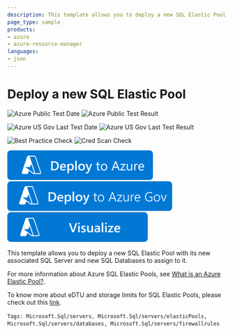 ```yaml
---
description: This template allows you to deploy a new SQL Elastic Pool with its new associated SQL Server and new SQL Databases to assign to it.
page_type: sample
products:
- azure
- azure-resource-manager
languages:
- json
---
```

# Deploy a new SQL Elastic Pool

![Azure Public Test Date](https://azurequickstartsservice.blob.core.windows.net/badges/quickstarts/microsoft.sql/sql-elastic-pool-create/PublicLastTestDate.svg)
![Azure Public Test Result](https://azurequickstartsservice.blob.core.windows.net/badges/quickstarts/microsoft.sql/sql-elastic-pool-create/PublicDeployment.svg)

![Azure US Gov Last Test Date](https://azurequickstartsservice.blob.core.windows.net/badges/quickstarts/microsoft.sql/sql-elastic-pool-create/FairfaxLastTestDate.svg)
![Azure US Gov Last Test Result](https://azurequickstartsservice.blob.core.windows.net/badges/quickstarts/microsoft.sql/sql-elastic-pool-create/FairfaxDeployment.svg)

![Best Practice Check](https://azurequickstartsservice.blob.core.windows.net/badges/quickstarts/microsoft.sql/sql-elastic-pool-create/BestPracticeResult.svg)
![Cred Scan Check](https://azurequickstartsservice.blob.core.windows.net/badges/quickstarts/microsoft.sql/sql-elastic-pool-create/CredScanResult.svg)

[![Deploy To Azure](https://raw.githubusercontent.com/Azure/azure-quickstart-templates/master/1-CONTRIBUTION-GUIDE/images/deploytoazure.svg?sanitize=true)](https://portal.azure.com/#create/Microsoft.Template/uri/https%3A%2F%2Fraw.githubusercontent.com%2FAzure%2Fazure-quickstart-templates%2Fmaster%2Fquickstarts%2Fmicrosoft.sql%2Fsql-elastic-pool-create%2Fazuredeploy.json)
[![Deploy To Azure US Gov](https://raw.githubusercontent.com/Azure/azure-quickstart-templates/master/1-CONTRIBUTION-GUIDE/images/deploytoazuregov.svg?sanitize=true)](https://portal.azure.us/#create/Microsoft.Template/uri/https%3A%2F%2Fraw.githubusercontent.com%2FAzure%2Fazure-quickstart-templates%2Fmaster%2Fquickstarts%2Fmicrosoft.sql%2Fsql-elastic-pool-create%2Fazuredeploy.json)
[![Visualize](https://raw.githubusercontent.com/Azure/azure-quickstart-templates/master/1-CONTRIBUTION-GUIDE/images/visualizebutton.svg?sanitize=true)](http://armviz.io/#/?load=https%3A%2F%2Fraw.githubusercontent.com%2FAzure%2Fazure-quickstart-templates%2Fmaster%2Fquickstarts%2Fmicrosoft.sql%2Fsql-elastic-pool-create%2Fazuredeploy.json)

This template allows you to deploy a new SQL Elastic Pool with its new associated SQL Server and new SQL Databases to assign to it.

For more information about Azure SQL Elastic Pools, see [What is an Azure Elastic Pool?](https://docs.microsoft.com/azure/sql-database/sql-database-elastic-pool).

To know more about eDTU and storage limits for SQL Elastic Pools, please check out this [link](https://docs.microsoft.com/azure/sql-database/sql-database-elastic-pool#edtu-and-storage-limits-for-elastic-pools).

`Tags: Microsoft.Sql/servers, Microsoft.Sql/servers/elasticPools, Microsoft.Sql/servers/databases, Microsoft.Sql/servers/firewallrules`
